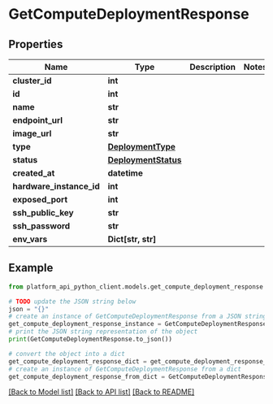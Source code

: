 # GetComputeDeploymentResponse


## Properties

Name | Type | Description | Notes
------------ | ------------- | ------------- | -------------
**cluster_id** | **int** |  | 
**id** | **int** |  | 
**name** | **str** |  | 
**endpoint_url** | **str** |  | 
**image_url** | **str** |  | 
**type** | [**DeploymentType**](DeploymentType.md) |  | 
**status** | [**DeploymentStatus**](DeploymentStatus.md) |  | 
**created_at** | **datetime** |  | 
**hardware_instance_id** | **int** |  | 
**exposed_port** | **int** |  | 
**ssh_public_key** | **str** |  | 
**ssh_password** | **str** |  | 
**env_vars** | **Dict[str, str]** |  | 

## Example

```python
from platform_api_python_client.models.get_compute_deployment_response import GetComputeDeploymentResponse

# TODO update the JSON string below
json = "{}"
# create an instance of GetComputeDeploymentResponse from a JSON string
get_compute_deployment_response_instance = GetComputeDeploymentResponse.from_json(json)
# print the JSON string representation of the object
print(GetComputeDeploymentResponse.to_json())

# convert the object into a dict
get_compute_deployment_response_dict = get_compute_deployment_response_instance.to_dict()
# create an instance of GetComputeDeploymentResponse from a dict
get_compute_deployment_response_from_dict = GetComputeDeploymentResponse.from_dict(get_compute_deployment_response_dict)
```
[[Back to Model list]](../README.md#documentation-for-models) [[Back to API list]](../README.md#documentation-for-api-endpoints) [[Back to README]](../README.md)


